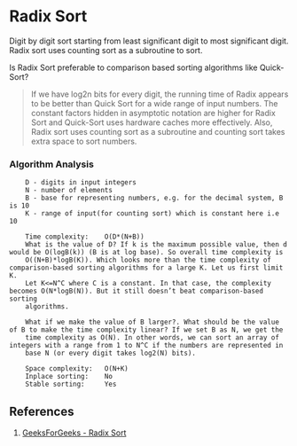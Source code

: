 # Radix Sort
Digit by digit sort starting from least significant digit to most significant digit. Radix sort uses counting sort as a subroutine to sort.

Is Radix Sort preferable to comparison based sorting algorithms like Quick-Sort? 
>If we have log2n bits for every digit, the running time of Radix appears to be better than Quick Sort for a wide range of input numbers. The constant factors hidden in asymptotic notation are higher for Radix Sort and Quick-Sort uses hardware caches more effectively. Also, Radix sort uses counting sort as a subroutine and counting sort takes extra space to sort numbers.

### Algorithm Analysis
```
    D - digits in input integers
    N - number of elements
    B - base for representing numbers, e.g. for the decimal system, B is 10
    K - range of input(for counting sort) which is constant here i.e 10

    Time complexity:    O(D*(N+B))
    What is the value of D? If k is the maximum possible value, then d would be O(logB(k)) (B is at log base). So overall time complexity is 
    O((N+B)*logB(K)). Which looks more than the time complexity of comparison-based sorting algorithms for a large K. Let us first limit K. 
    Let K<=N^C where C is a constant. In that case, the complexity becomes O(N*logB(N)). But it still doesn’t beat comparison-based sorting 
    algorithms.

    What if we make the value of B larger?. What should be the value of B to make the time complexity linear? If we set B as N, we get the 
    time complexity as O(N). In other words, we can sort an array of integers with a range from 1 to N^C if the numbers are represented in 
    base N (or every digit takes log2(N) bits).

    Space complexity:   O(N+K)
    Inplace sorting:    No
    Stable sorting:     Yes
```

## References
1. [GeeksForGeeks - Radix Sort](https://www.geeksforgeeks.org/radix-sort/)
